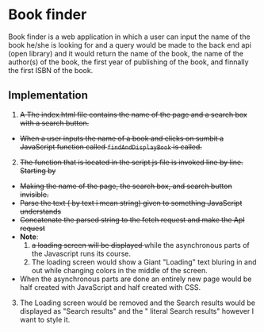 # Book finder
<p>Book finder is a web application in which a user can
input the name of the book he/she is looking for and a
query would be made to the back end api (open library)
and it would return the name of the book, the name of the 
author(s) of the book, the first year of publishing of the 
book, and finnally the first ISBN of the book.</p>

## Implementation
1. <s>A The index.html file contains the name of the page and a search box with a search button. </s>
 - <s>When a user inputs the name of a book and clicks on sumbit a JavaScript function called `findAndDisplayBook` is called.</s>
2. <s>The function that is located in the script.js file is invoked line by line. Starting by </s>
  - <s>Making the name of the page, the search box, and search button invisible.</s>
  - <s>Parse the text ( by text i mean string) given to something JavaScript understands </s>
  - <s>Concatenate the parsed string to the fetch request and make the ApI request</s>
  - <b>Note</b>: 
     1. <s>a loading screen will be displayed </s>while the asynchronous parts of the Javascript runs its course. 
     2. The loading screen would show a Giant "Loading" text bluring in and out while changing colors in the middle of the screen.
  - When the asynchronous parts are done an entirely new page would be half created with JavaScript and half created with CSS.
3. The Loading screen would be removed and the Search results would be displayed as "Search results" and  the " literal Search results" however I want to style it. 

